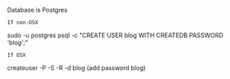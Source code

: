 Database is Postgres



```
If non-OSX
```
sudo -u postgres psql -c "CREATE USER blog WITH CREATEDB PASSWORD 'blog';"
```
If OSX

```
createuser -P -S -R -d blog 
(add password blog)

```

